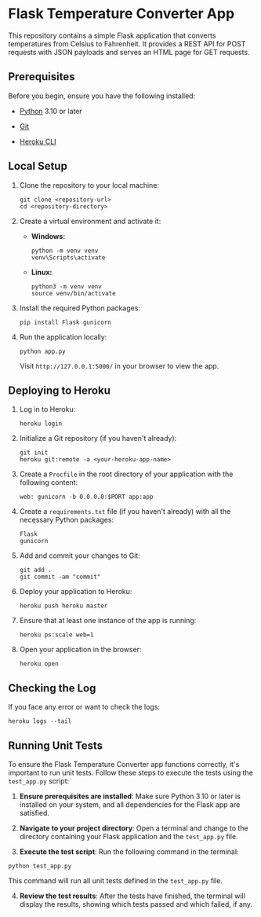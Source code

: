 # Flask Temperature Converter App

This repository contains a simple Flask application that converts temperatures from Celsius to Fahrenheit. It provides a REST API for POST requests with JSON payloads and serves an HTML page for GET requests.

## Prerequisites

Before you begin, ensure you have the following installed:
- [Python](https://www.python.org/) 3.10 or later 

- [Git](https://git-scm.com/)
- [Heroku CLI](https://devcenter.heroku.com/articles/heroku-cli)

## Local Setup

1. Clone the repository to your local machine:
   ```
   git clone <repository-url>
   cd <repository-directory>
   ```

2. Create a virtual environment and activate it:
   - **Windows:**
     ```
     python -m venv venv
     venv\Scripts\activate
     ```
   - **Linux:**
     ```
     python3 -m venv venv
     source venv/bin/activate
     ```

3. Install the required Python packages:
   ```
   pip install Flask gunicorn
   ```

4. Run the application locally:
   ```
   python app.py
   ```
   Visit `http://127.0.0.1:5000/` in your browser to view the app.

## Deploying to Heroku

1. Log in to Heroku:
   ```
   heroku login
   ```

2. Initialize a Git repository (if you haven't already):
   ```
   git init
   heroku git:remote -a <your-heroku-app-name>
   ```

3. Create a `Procfile` in the root directory of your application with the following content:
   ```
   web: gunicorn -b 0.0.0.0:$PORT app:app   
   ```

4. Create a `requirements.txt` file (if you haven't already) with all the necessary Python packages:
   ```
   Flask
   gunicorn
   ```

5. Add and commit your changes to Git:
   ```
   git add .
   git commit -am "commit"
   ```

6. Deploy your application to Heroku:
   ```
   heroku push heroku master
   ```

7. Ensure that at least one instance of the app is running:
   ```
   heroku ps:scale web=1
   ```

8. Open your application in the browser:
   ```
   heroku open
   ```


## Checking the Log

If you face any error or want to check the logs:
   ```
heroku logs --tail  
 ```

## Running Unit Tests

To ensure the Flask Temperature Converter app functions correctly, it's important to run unit tests. Follow these steps to execute the tests using the `test_app.py` script:

1. **Ensure prerequisites are installed**: Make sure Python 3.10 or later is installed on your system, and all dependencies for the Flask app are satisfied.

2. **Navigate to your project directory**: Open a terminal and change to the directory containing your Flask application and the `test_app.py` file.

3. **Execute the test script**: Run the following command in the terminal:
```
python test_app.py
 ```
This command will run all unit tests defined in the `test_app.py` file.

4. **Review the test results**: After the tests have finished, the terminal will display the results, showing which tests passed and which failed, if any.
